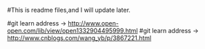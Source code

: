 #This is readme files,and I will update later.

#git learn address ->  http://www.open-open.com/lib/view/open1332904495999.html
#git learn address ->  http://www.cnblogs.com/wang_yb/p/3867221.html
